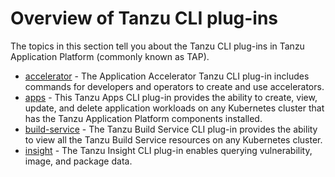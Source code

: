 # Overview of Tanzu CLI plug-ins

The topics in this section tell you about the Tanzu CLI plug-ins in Tanzu
Application Platform (commonly known as TAP).

- [accelerator](accelerator/overview.hbs.md) - The Application Accelerator Tanzu CLI plug-in includes commands for developers and operators to create and use accelerators.
- [apps](apps/overview.md) - This Tanzu Apps CLI plug-in provides the ability to create, view, update, and delete application workloads on any Kubernetes cluster that has the Tanzu Application Platform components installed.
- [build-service](build-service/overview.md) - The Tanzu Build Service CLI plug-in provides the ability to view all the Tanzu Build Service resources on any Kubernetes cluster.
- [insight](insight/cli-overview.md) - The Tanzu Insight CLI plug-in enables querying vulnerability, image, and package data.
